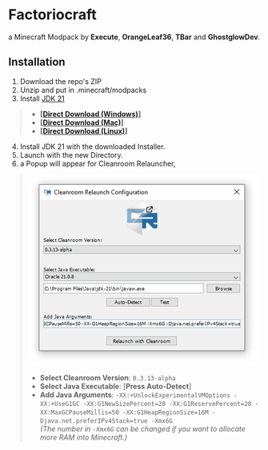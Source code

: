 # Factoriocraft
a Minecraft Modpack by **Execute**, **OrangeLeaf36**, **TBar** and **GhostglowDev**.

## Installation
1. Download the repo's ZIP
2. Unzip and put in .minecraft/modpacks
3. Install [JDK 21](https://www.oracle.com/java/technologies/downloads/#jdk21-windows) 
> - __[[Direct Download (Windows)](https://download.oracle.com/java/21/latest/jdk-21_windows-x64_bin.exe)]__ <br>
> - __[[Direct Download (Mac)](https://download.oracle.com/java/21/latest/jdk-21_macos-x64_bin.dmg)]__ <br>
> - __[[Direct Download (Linux)](https://download.oracle.com/java/21/latest/jdk-21_linux-x64_bin.tar.gz)]__ <br>
4. Install JDK 21 with the downloaded Installer.
5. Launch with the new Directory.
6. a Popup will appear for Cleanroom Relauncher,
> ![Cleanroom Relauncher Config](image.png)
> - **Select Cleanroom Version**: `0.3.13-alpha`
> - **Select Java Executable**: [**Press Auto-Detect**]
> - **Add Java Arguments**: `-XX:+UnlockExperimentalVMOptions -XX:+UseG1GC -XX:G1NewSizePercent=20 -XX:G1ReservePercent=20 -XX:MaxGCPauseMillis=50 -XX:G1HeapRegionSize=16M -Djava.net.preferIPv4Stack=true -Xmx6G` <br> *(The number in `-Xmx6G` can be changed if you want to allocate more RAM into Minecraft.)*